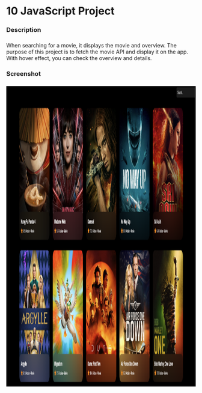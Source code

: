 <h1 align="left">10 JavaScript Project</h1>

###

<h3 align="left">Description</h3>

###

<p align="left">When searching for a movie, it displays the movie and overview. The purpose of this project is to fetch the movie API and display it on the app. With hover effect, you can check the overview and details.</p>

###

<h3 align="left">Screenshot</h3>

###

<div align="center">
  <img height="800" src="movieapp.png"  />
</div>

###
